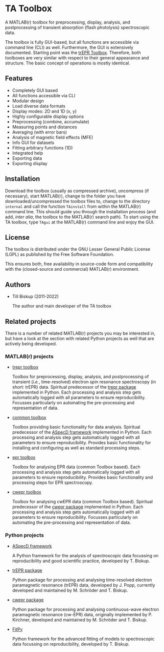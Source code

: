 # TA Toolbox

A MATLAB(r) toolbox for preprocessing, display, analysis, and postprocessing of transient absorption (flash photolysis) spectroscopic data.

The toolbox is fully GUI-based, but all functions are accessible via command line (CLI) as well. Furthermore, the GUI is extensively documented. Starting point was the [trEPR Toolbox](https://github.com/tillbiskup/matlab-trepr). Therefore, both toolboxes are very similar with respect to their general appearance and structure. The basic concept of operations is mostly identical. 


## Features

* Completely GUI based
* All functions accessible via CLI
* Modular design
* Load diverse data formats
* Display modes: 2D and 1D (x, y)
* Highly configurable display options
* Preprocessing (combine, accumulate)
* Measuring points and distances
* Averaging (with error bars)
* Analysis of magnetic field effects (MFE)
* Info GUI for datasets
* Fitting arbitrary functions (1D)
* Integrated help
* Exporting data
* Exporting display


## Installation

Download the toolbox (usually as compressed archive), uncompress (if necessary), start MATLAB(r), change to the folder you have downloaded/uncompressed the toolbox files to, change to the directory `internal` and call the function `TAinstall` from within the MATLAB(r) command line. This should guide you through the installation process (and add, *inter alia*, the toolbox to the MATLAB(r) search path). To start using the TA toolbox, type `TAgui` at the MATLAB(r) command line and enjoy the GUI.


## License

The toolbox is distributed under the GNU Lesser General Public License (LGPL) as published by the Free Software Foundation.

This ensures both, free availability in source-code form and compatibility with the (closed-source and commercial) MATLAB(r) environment.


## Authors

* Till Biskup (2011-2022)

    The author and main developer of the TA toolbox



## Related projects

There is a number of related MATLAB(r) projects you may be interested in, but have a look at the section with related Python projects as well that are actively being developed.


### MATLAB(r) projects

* [trepr toolbox](https://github.com/tillbiskup/matlab-trepr)

    Toolbox for preprocessing, display, analysis, and postprocessing of transient (*i.e.*, time-resolved) electron spin resonance spectroscopy (in short: trEPR) data. Spiritual predecessor of the [trepr package](https://docs.trepr.de/) implemented in Python. Each processing and analysis step gets automatically logged with all parameters to ensure reproducibility. Focusses particularly on automating the pre-processing and representation of data.

* [common toolbox](https://github.com/tillbiskup/matlab-common)

     Toolbox providing basic functionality for data analysis. Spiritual predecessor of the [ASpecD framework](https://docs.aspecd.de/) implemented in Python. Each processing and analysis step gets automatically logged with all parameters to ensure reproducibility. Provides basic functionality for installing and configuring as well as standard processing steps.

* [epr toolbox](https://github.com/tillbiskup/matlab-epr)

    Toolbox for analysing EPR data (common Toolbox based). Each processing and analysis step gets automatically logged with all parameters to ensure reproducibility. Provides basic functionality and processing steps for EPR spectroscopy.

* [cwepr toolbox](https://github.com/tillbiskup/matlab-cwepr)

    Toolbox for analysing cwEPR data (common Toolbox based). Spiritual predecessor of the [cwepr package](https://docs.cwepr.de/) implemented in Python. Each processing and analysis step gets automatically logged with all parameters to ensure reproducibility. Focusses particularly on automating the pre-processing and representation of data.


### Python projects

* [ASpecD framework](https://docs.aspecd.de/)

    A Python framework for the analysis of spectroscopic data focussing on reproducibility and good scientific practice, developed by T. Biskup.

* [trEPR package](https://docs.trepr.de/)

    Python package for processing and analysing time-resolved electron paramagnetic resonance (trEPR) data, developed by J. Popp, currently developed and maintained by M. Schröder and T. Biskup.

* [cwepr package](https://docs.cwepr.de/)

    Python package for processing and analysing continuous-wave electron paramagnetic resonance (cw-EPR) data, originally implemented by P. Kirchner, developed and maintained by M. Schröder and T. Biskup.

* [FitPy](https://docs.fitpy.de/)

    Python framework for the advanced fitting of models to spectroscopic data focussing on reproducibility, developed by T. Biskup.
